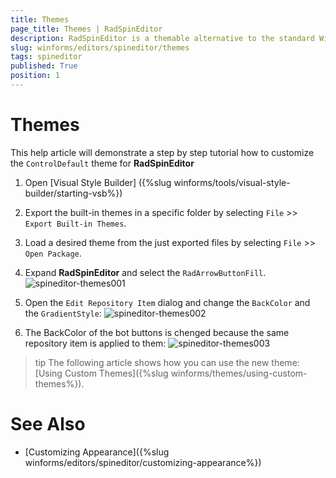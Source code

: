 ```yaml
---
title: Themes
page_title: Themes | RadSpinEditor
description: RadSpinEditor is a themable alternative to the standard Windows Numeric Up Down control.
slug: winforms/editors/spineditor/themes
tags: spineditor
published: True
position: 1
---
```


# Themes

This help article will demonstrate a step by step tutorial how to customize the `ControlDefault` theme for __RadSpinEditor__

1. Open [Visual Style Builder] ({%slug winforms/tools/visual-style-builder/starting-vsb%})
2. Export the built-in themes in a specific folder by selecting `File` >> `Export Built-in Themes`.
3. Load a desired theme from the just exported files by selecting `File` >> `Open Package`.
4. Expand __RadSpinEditor__ and select the `RadArrowButtonFill`. 
    ![spineditor-themes001](images/spineditor-themes001.png)

5. Open the `Edit Repository Item` dialog and change the `BackColor` and the `GradientStyle`:
   ![spineditor-themes002](images/spineditor-themes002.png)

6. The BackColor of the bot buttons is chenged because the same repository item is applied to them:
   ![spineditor-themes003](images/spineditor-themes003.png)

>tip The following article shows how you can use the new theme: [Using Custom Themes]({%slug winforms/themes/using-custom-themes%}).

# See Also 

* [Customizing Appearance]({%slug winforms/editors/spineditor/customizing-appearance%})

